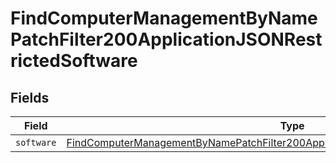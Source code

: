 # FindComputerManagementByNamePatchFilter200ApplicationJSONRestrictedSoftware


## Fields

| Field                                                                                                                                                                                                 | Type                                                                                                                                                                                                  | Required                                                                                                                                                                                              | Description                                                                                                                                                                                           |
| ----------------------------------------------------------------------------------------------------------------------------------------------------------------------------------------------------- | ----------------------------------------------------------------------------------------------------------------------------------------------------------------------------------------------------- | ----------------------------------------------------------------------------------------------------------------------------------------------------------------------------------------------------- | ----------------------------------------------------------------------------------------------------------------------------------------------------------------------------------------------------- |
| `software`                                                                                                                                                                                            | [FindComputerManagementByNamePatchFilter200ApplicationJSONRestrictedSoftwareSoftware](../../models/operations/findcomputermanagementbynamepatchfilter200applicationjsonrestrictedsoftwaresoftware.md) | :heavy_minus_sign:                                                                                                                                                                                    | N/A                                                                                                                                                                                                   |
